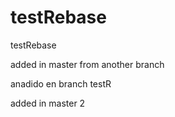# testRebase
testRebase


added in master from another branch

anadido en branch testR

added in master 2

